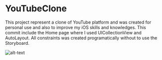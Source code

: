# YouTubeClone
This project represent a clone of YouTube platform and was created for personal use and also to improve my iOS skills and knowledges. This commit include the Home page where I used UICollectionView and AutoLayout. All constraints was created programatically without to use the Storyboard.

![alt-text](https://img.etimg.com/thumb/msid-60959145,width-643,imgsize-75142,resizemode-4/youtube-launches-indias-first-pop-up-space-in-hyderabad.jpg)
